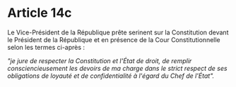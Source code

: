# Article 14c

Le Vice-Président de la République prête serinent sur la Constitution devant le
Président de la République et en présence de la Cour Constitutionnelle selon les
termes ci-après :

*"je jure de respecter la Constitution et l'État de droit, de remplir consciencieusement les devoirs de ma charge
dans le strict respect de ses obligations de loyauté et de confidentialité à l'égard du Chef de l'État".*
